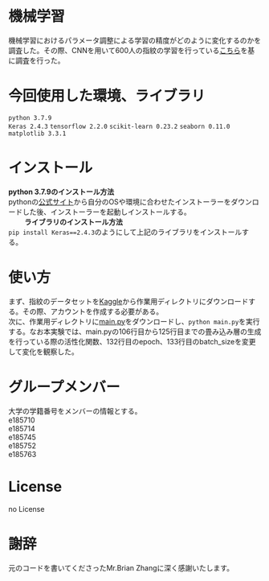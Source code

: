 # 機械学習
機械学習におけるパラメータ調整による学習の精度がどのように変化するのかを調査した。その際、CNNを用いて600人の指紋の学習を行っている[こちら](https://www.kaggle.com/brianzz/subjectid-finger-cnnrecognizer)を基に調査を行った。

# 今回使用した環境、ライブラリ
`python 3.7.9`  
`Keras 2.4.3` `tensorflow 2.2.0` `scikit-learn 0.23.2` `seaborn 0.11.0` `matplotlib 3.3.1`

# インストール
**python 3.7.9のインストール方法**<br>
pythonの[公式サイト](https://www.python.org/downloads/release/python-379/)から自分のOSや環境に合わせたインストーラーをダウンロードした後、インストーラーを起動しインストールする。<br>　　
**ライブラリのインストール方法**<br>
`pip install Keras==2.4.3`のようにして上記のライブラリをインストールする。

# 使い方
まず、指紋のデータセットを[Kaggle](https://www.kaggle.com/ruizgara/socofing)から作業用ディレクトリにダウンロードする。その際、アカウントを作成する必要がある。  
次に、作業用ディレクトリに[main.py](https://github.com/Kinkai-10/fingerprint/blob/main/main.py)をダウンロードし、`python main.py`を実行する。なお本実験では、main.pyの106行目から125行目までの畳み込み層の生成を行っている際の活性化関数、132行目のepoch、133行目のbatch_sizeを変更して変化を観察した。
 

# グループメンバー
大学の学籍番号をメンバーの情報とする。  
e185710  
e185714  
e185745  
e185752  
e185763  

# License
no License

# 謝辞
元のコードを書いてくださったMr.Brian Zhangに深く感謝いたします。